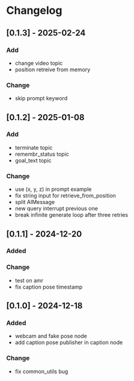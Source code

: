 # Changelog

## [0.1.3] - 2025-02-24
### Add
- change video topic
- position retreive from memory
### Change
- skip prompt keyword

## [0.1.2] - 2025-01-08
### Add
- terminate topic
- remembr_status topic
- goal_text topic
### Change
- use (x, y, z) in prompt example
- fix string input for retrieve_from_position
- split AIMessage
- new query interrupt previous one
- break infinite generate loop after three retries

## [0.1.1] - 2024-12-20
### Added
### Change
- test on amr
- fix caption pose timestamp

## [0.1.0] - 2024-12-18
### Added
- webcam and fake pose node
- add caption pose publisher in caption node
### Change
- fix common_utils bug
